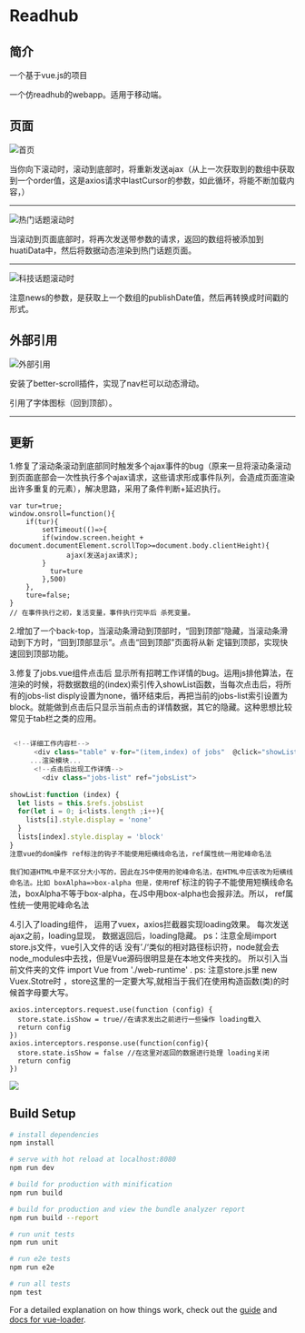 # Readhub

## 简介

一个基于vue.js的项目

一个仿readhub的webapp。适用于移动端。

## 页面



![首页](http://github.com/fuchengjx/readhub/raw/master/images/index.png)

当你向下滚动时，滚动到底部时，将重新发送ajax（从上一次获取到的数组中获取到一个order值，这是axios请求中lastCursor的参数，如此循环，将能不断加载内容，）

------

![热门话题滚动时](http://github.com/fuchengjx/readhub/raw/master/images/topic-ajax.png)

当滚动到页面底部时，将再次发送带参数的请求，返回的数组将被添加到huatiData中，然后将数据动态渲染到热门话题页面。

------

![科技话题滚动时](http://github.com/fuchengjx/readhub/raw/master/images/news-ajax.png)

注意news的参数，是获取上一个数组的publishDate值，然后再转换成时间戳的形式。



## 外部引用

![外部引用](http://github.com/fuchengjx/readhub/raw/master/images/main.png)

安装了better-scroll插件，实现了nav栏可以动态滑动。

引用了字体图标（回到顶部）。

---------

## 更新

1.修复了滚动条滚动到底部同时触发多个ajax事件的bug（原来一旦将滚动条滚动到页面底部会一次性执行多个ajax请求，这些请求形成事件队列，会造成页面渲染出许多重复的元素），解决思路，采用了条件判断+延迟执行。

```
var tur=true;
window.onsroll=function(){
    if(tur){
        setTimeout(()=>{
        if(window.screen.height + document.documentElement.scrollTop>=document.body.clientHeight){
              ajax(发送ajax请求);
        }
          tur=ture
        },500)
    },
    ture=false;
}
// 在事件执行之初，复活变量，事件执行完毕后 杀死变量。
```

2.增加了一个back-top，当滚动条滑动到顶部时，“回到顶部”隐藏，当滚动条滑动到下方时，“回到顶部显示”。点击“回到顶部”页面将从新 定锚到顶部，实现快速回到顶部功能。

3.修复了jobs.vue组件点击后 显示所有招聘工作详情的bug。运用js排他算法，在渲染的时候，将数据数组的(index)索引传入showList函数，当每次点击后，将所有的jobs-list disply设置为none，循环结束后，再把当前的jobs-list索引设置为block。就能做到点击后只显示当前点击的详情数据，其它的隐藏。这种思想比较常见于tab栏之类的应用。

```js

 <!--详细工作内容栏-->
      <div class="table" v-for="(item,index) of jobs"  @click="showList(index)">
     ...渲染模块...
      <!--点击后出现工作详情-->
        <div class="jobs-list" ref="jobsList">
     
showList:function (index) {
  let lists = this.$refs.jobsList
  for(let i = 0; i<lists.length ;i++){
    lists[i].style.display = 'none'
  }
  lists[index].style.display = 'block'
}
注意vue的dom操作 ref标注的钩子不能使用短横线命名法，ref属性统一用驼峰命名法
```

`我们知道HTML中是不区分大小写的，因此在JS中使用的驼峰命名法，在HTML中应该改为短横线命名法。比如
 boxAlpha=>box-alpha
 但是，使用`ref`标注的钩子不能使用短横线命名法，boxAlpha不等于box-alpha，在JS中用box-alpha也会报非法。所以，
 ref属性统一使用驼峰命名法

4.引入了loading组件， 运用了vuex，axios拦截器实现loading效果。 每次发送ajax之前，loading显现， 数据返回后，loading隐藏。 ps：注意全局import store.js文件，vue引入文件的话 没有’./‘类似的相对路径标识符，node就会去node_modules中去找，但是Vue源码很明显是在本地文件夹找的。 所以引入当前文件夹的文件 import Vue from './web-runtime' .    ps: 注意store.js里 new Vuex.Stotre时 ，store这里的一定要大写,就相当于我们在使用构造函数(类)的时候首字母要大写。

```
axios.interceptors.request.use(function (config) {
  store.state.isShow = true//在请求发出之前进行一些操作 loading载入
  return config
})
axios.interceptors.response.use(function(config){
  store.state.isShow = false //在这里对返回的数据进行处理 loading关闭
  return config
})
```

![](http://github.com/fuchengjx/readhub/raw/master/images/loading.png)

## Build Setup

``` bash
# install dependencies
npm install

# serve with hot reload at localhost:8080
npm run dev

# build for production with minification
npm run build

# build for production and view the bundle analyzer report
npm run build --report

# run unit tests
npm run unit

# run e2e tests
npm run e2e

# run all tests
npm test
```

For a detailed explanation on how things work, check out the [guide](http://vuejs-templates.github.io/webpack/) and [docs for vue-loader](http://vuejs.github.io/vue-loader).
